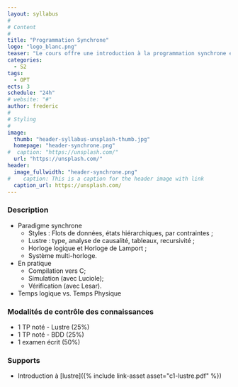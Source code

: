 ```yaml
---
layout: syllabus
#
# Content
#
title: "Programmation Synchrone"
logo: "logo_blanc.png"
teaser: "Le cours offre une introduction à la programmation synchrone en mélangeant les approches déclaratives, flots de données ou basées sur les états."
categories:
  - S2
tags:
  - OPT
ects: 3
schedule: "24h"
# website: "#"
author: frederic
#
# Styling
#
image:
  thumb: "header-syllabus-unsplash-thumb.jpg"
  homepage: "header-synchrone.png"
#  caption: "https://unsplash.com/"
  url: "https://unsplash.com/"
header:
  image_fullwidth: "header-synchrone.png"
#    caption: This is a caption for the header image with link
  caption_url: https://unsplash.com/  
---
```


### Description ###

- Paradigme synchrone
  - Styles : Flots de données, états hiérarchiques, par contraintes ;
  - Lustre : type, analyse de causalité, tableaux, recursivité ;
  - Horloge logique et Horloge de Lamport ;
  - Système multi-horloge.
- En pratique
  - Compilation vers C;
  - Simulation (avec Luciole);
  - Vérification (avec Lesar).
- Temps logique vs. Temps Physique

### Modalités de contrôle des connaissances ###

- 1 TP noté - Lustre (25%)
- 1 TP noté - BDD (25%)
- 1 examen écrit (50%)

### Supports

- Introduction à [lustre]({% include link-asset asset="c1-lustre.pdf" %})

